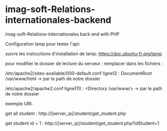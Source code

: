 # imag-soft-Relations-internationales-backend
imag-soft-Relations-internationales back end with PHP


Configuration lamp pour tester l'api:

suivre les instructions  d'installation de lamp: 
  https://doc.ubuntu-fr.org/lamp
  
  pour modifier le dossier de lecture du serveur :
  remplacer dans les fichiers : 
  
  /etc/apache2/sites-available/000-default.conf 
  ligne12 : DocumentRoot /var/www/html -> par le path de notre dossier
  
  /etc/apache2/apache2.conf
  ligne170 : <Directory /var/www/> -> par le path de notre dossier
  
  
exemple URI:

get all student :
http://[server_ip]/student/get_student.php

get student id = 1 :
http://[server_ip]/student/get_student.php?idStudent=1
